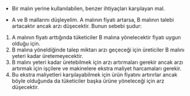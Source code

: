 - Bir malın yerine kullanılabilen, benzer ihtiyaçları karşılayan mal.

- A ve B mallarını düşleyelim. A malının fiyatı artarsa, B malının talebi artacaktır ancak arzı düşecektir. Bunun sebebi şudur:
1. A malının fiyatı arttığında tüketiciler B malına yönelecektir fiyatı uygun olduğu için.
2. B malına yöneldiğinde talep miktarı arzı geçeceği için üreticiler B malını yeteri kadar üretemeyecektir.
3. B malını yeteri kadar üretebilmek için arzı artırmaları gerekir ancak arzı artırmak için işçilere ve makinelere ekstra maliyet harcamaları gerekir.
4. Bu ekstra maliyetleri karşılayabilmek için ürün fiyatını artırırlar ancak böyle olduğunda da tüketiciler başka ürüne yöneleceği için arz düşecektir.